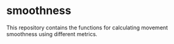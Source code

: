 smoothness
==========

This repository contains the functions for calculating movement smoothness using different metrics.
